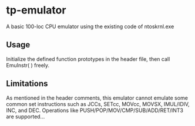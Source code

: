 # tp-emulator
A basic 100-loc CPU emulator using the existing code of ntoskrnl.exe

## Usage
Initialize the defined function prototypes in the header file, then call EmuInstr( ) freely.

## Limitations
As mentioned in the header comments, this emulator cannot emulate some common set instructions such as JCCs, SETcc, MOVcc, MOVSX, IMUL/IDIV, INC, and DEC.
Operations like PUSH/POP/MOV/CMP/SUB/ADD/RET/INT3 are supported...
